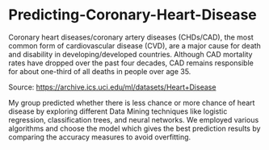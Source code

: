 # Predicting-Coronary-Heart-Disease
Coronary heart diseases/coronary artery diseases (CHDs/CAD), the most common form of cardiovascular disease (CVD), are a major cause for death and disability in developing/developed countries. Although CAD mortality rates have dropped over the past four decades, CAD remains responsible for about one-third of all deaths in people over age 35.

Source: https://archive.ics.uci.edu/ml/datasets/Heart+Disease

My group predicted whether there is less chance or more chance of heart disease by exploring different Data Mining techniques like logistic regression, classification trees, and neural networks. We employed various algorithms and choose the model which gives the best prediction results by comparing the accuracy measures to avoid overfitting.
